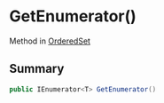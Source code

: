 # GetEnumerator()

Method in [OrderedSet](./)

## Summary

```csharp
public IEnumerator<T> GetEnumerator()
```
